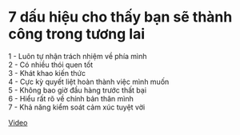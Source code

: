 # 7 dấu hiệu cho thấy bạn sẽ thành công trong tương lai

1 - Luôn tự nhận trách nhiệm về phía mình </br>
2 - Có nhiều thói quen tốt </br>
3 - Khát khao kiến thức </br>
4 - Cực kỳ quyết liệt hoàn thành việc mình muốn </br>
5 - Không bao giờ đầu hàng trước thất bại </br>
6 - Hiểu rất rõ về chính bản thân mình </br>
7 - Khả năng kiểm soát cảm xúc tuyệt vời </br>

[Video](https://youtu.be/4onq3Un413k)